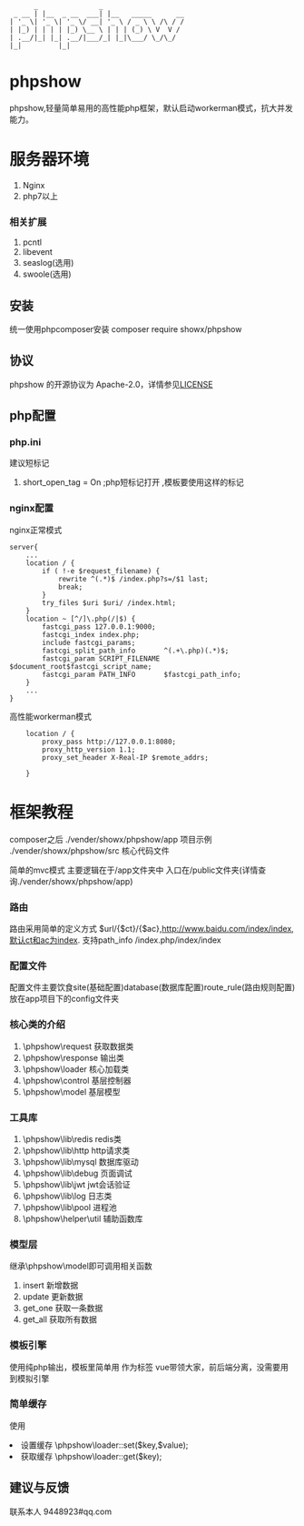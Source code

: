 
```
      _               _
 _ __ | |__  _ __  ___| |__   _____      __
| '_ \| '_ \| '_ \/ __| '_ \ / _ \ \ /\ / /
| |_) | | | | |_) \__ \ | | | (_) \ V  V /
| .__/|_| |_| .__/|___/_| |_|\___/ \_/\_/
|_|         |_|
```
# phpshow
phpshow,轻量简单易用的高性能php框架，默认启动workerman模式，抗大并发能力。

# 服务器环境
1. Nginx
2. php7以上

### 相关扩展

1. pcntl
2. libevent
3. seaslog(选用)
4. swoole(选用)

## 安装
统一使用phpcomposer安装
composer require showx/phpshow

## 协议
phpshow 的开源协议为 Apache-2.0，详情参见[LICENSE](LICENSE)

## php配置
### php.ini
建议短标记
1.  short_open_tag = On  ;php短标记打开 <? ?>,模板要使用这样的标记

### nginx配置
nginx正常模式
``` 
server{
    ...
	location / {
		if ( !-e $request_filename) {
			rewrite ^(.*)$ /index.php?s=/$1 last;
			break;
		}
		try_files $uri $uri/ /index.html;
	}
	location ~ [^/]\.php(/|$) {
		fastcgi_pass 127.0.0.1:9000;
		fastcgi_index index.php;
		include fastcgi_params;
		fastcgi_split_path_info       ^(.+\.php)(.*)$;
		fastcgi_param SCRIPT_FILENAME $document_root$fastcgi_script_name;
		fastcgi_param PATH_INFO       $fastcgi_path_info;
	}
	...
}
```
高性能workerman模式
```
	location / {
		proxy_pass http://127.0.0.1:8080;
	    proxy_http_version 1.1;
	    proxy_set_header X-Real-IP $remote_addrs;
		
	}

```

# 框架教程
composer之后
./vender/showx/phpshow/app 项目示例
./vender/showx/phpshow/src  核心代码文件

简单的mvc模式
主要逻辑在于/app文件夹中
入口在/public文件夹(详情查询./vender/showx/phpshow/app)

### 路由
路由采用简单的定义方式 $url/{$ct}/{$ac},http://www.baidu.com/index/index,默认ct和ac为index.
支持path_info /index.php/index/index

### 配置文件  
配置文件主要饮食site(基础配置)database(数据库配置)route_rule(路由规则配置)
放在app项目下的config文件夹

### 核心类的介绍
1. \phpshow\request 获取数据类
2. \phpshow\response 输出类
3. \phpshow\loader 核心加载类
4. \phpshow\control 基层控制器
5. \phpshow\model	基层模型

### 工具库
1. \phpshow\lib\redis redis类
2. \phpshow\lib\http http请求类
3. \phpshow\lib\mysql 数据库驱动
4. \phpshow\lib\debug 页面调试
5. \phpshow\lib\jwt jwt会话验证
6. \phpshow\lib\log 日志类
7. \phpshow\lib\pool 进程池
8. \phpshow\helper\util 辅助函数库

### 模型层
继承\phpshow\model即可调用相关函数
1. insert 新增数据
2. update 更新数据
3. get_one 获取一条数据
4. get_all 获取所有数据

### 模板引擎
使用纯php输出，模板里简单用<? ?> 作为标签
vue带领大家，前后端分离，没需要用到模拟引擎

### 简单缓存
使用
<li> 设置缓存 \phpshow\loader::set($key,$value);</li>
<li> 获取缓存 \phpshow\loader::get($key); </li>

## 建议与反馈
联系本人 9448923#qq.com